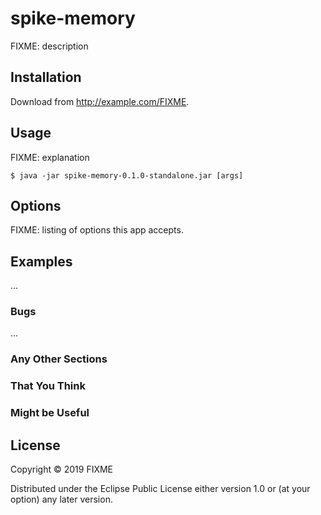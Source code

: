 # spike-memory

FIXME: description

## Installation

Download from http://example.com/FIXME.

## Usage

FIXME: explanation

    $ java -jar spike-memory-0.1.0-standalone.jar [args]

## Options

FIXME: listing of options this app accepts.

## Examples

...

### Bugs

...

### Any Other Sections
### That You Think
### Might be Useful

## License

Copyright © 2019 FIXME

Distributed under the Eclipse Public License either version 1.0 or (at
your option) any later version.
